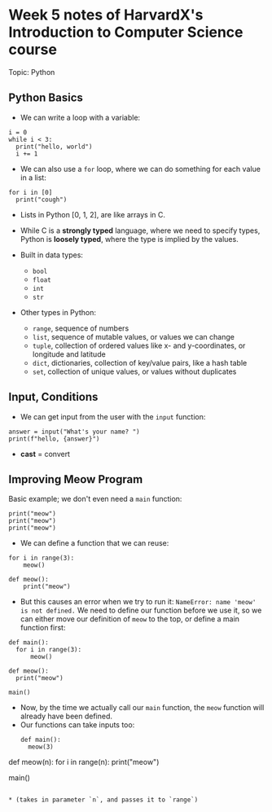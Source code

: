 # Week 5 notes of HarvardX's Introduction to Computer Science course

Topic: Python 

## Python Basics

* We can write a loop with a variable: 

```
i = 0
while i < 3: 
  print("hello, world")
  i += 1
```

* We can also use a `for` loop, where we can do something for each value in a list: 

```
for i in [0]
  print("cough")
```

  * Lists in Python [0, 1, 2], are like arrays in C. 

* While C is a **strongly typed** language, where we need to specify types, Python is **loosely typed**, where the type is implied by the values.
* Built in data types: 
  * `bool`
  * `float`
  * `int`
  * `str`
* Other types in Python: 
  * `range`, sequence of numbers
  * `list`, sequence of mutable values, or values we can change
  * `tuple`, collection of ordered values like x- and y-coordinates, or longitude and latitude 
  * `dict`, dictionaries, collection of key/value pairs, like a hash table
  * `set`, collection of unique values, or values without duplicates

## Input, Conditions

* We can get input from the user with the `input` function: 
```
answer = input("What's your name? ")
print(f"hello, {answer}")
```

* **cast** = convert

## Improving Meow Program

Basic example; we don't even need a `main` function:

```
print("meow")
print("meow")
print("meow")
```

* We can define a function that we can reuse: 

```
for i in range(3):
    meow()

def meow():
    print("meow")
```
  * But this causes an error when we try to run it: `NameError: name 'meow' is not defined.` We need to define our function before we use it, so we can either move our definition of `meow` to the top, or define a main function first: 

  ```
  def main():
    for i in range(3):
        meow()

def meow():
    print("meow")

main()
  ```

  * Now, by the time we actually call our `main` function, the `meow` function will already have been defined.
* Our functions can take inputs too: 
  ```
  def main():
    meow(3)

def meow(n):
    for i in range(n):
        print("meow")

main()
  ```

  * (takes in parameter `n`, and passes it to `range`)


  





